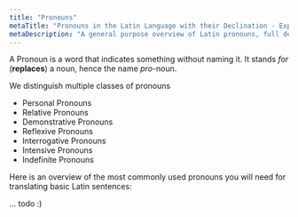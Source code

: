 ```yaml
---
title: "Pronouns"
metaTitle: "Pronouns in the Latin Language with their Declination - Explained!"
metaDescription: "A general purpose overview of Latin pronouns, full declension and usage details in this cheat sheet for easy learning!"
---
```


A Pronoun is a word that indicates something without naming it. It stands *for* (**replaces**) a noun, hence the name *pro*-noun.

We distinguish multiple classes of pronouns

- Personal Pronouns
- Relative Pronouns
- Demonstrative Pronouns
- Reflexive Pronouns
- Interrogative Pronouns
- Intensive Pronouns
- Indefinite Pronouns

Here is an overview of the most commonly used pronouns you will need for translating basic Latin sentences:

... todo :)